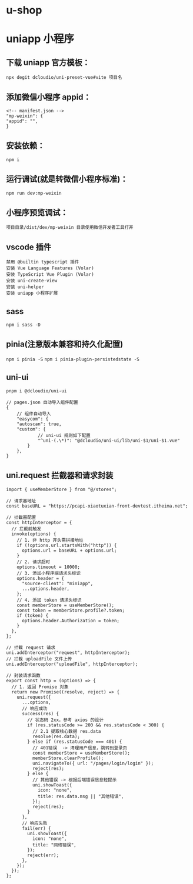 # u-shop

# uniapp 小程序

## 下载 uniapp 官方模板：

`npx degit dcloudio/uni-preset-vue#vite 项目名`

## 添加微信小程序 appid：

```
<!-- manifest.json -->
"mp-weixin": {
"appid": "",
}
```

## 安装依赖：

`npm i`

## 运行调试(就是转微信小程序标准)：

`npm run dev:mp-weixin`

## 小程序预览调试：

`项目目录/dist/dev/mp-weixin 目录使用微信开发者工具打开`

## vscode 插件

```
禁用 @builtin typescript 插件
安装 Vue Language Features (Volar)
安装 TypeScript Vue Plugin (Volar)
安装 uni-create-view
安装 uni-helper
安装 uniapp 小程序扩展
```

## sass

`npm i sass -D`

## pinia(注意版本兼容和持久化配置)

`npm i pinia -S`
`npm i pinia-plugin-persistedstate -S`

## uni-ui

`pnpm i @dcloudio/uni-ui`

```
// pages.json 自动导入组件配置
{
    // 组件自动导入
    "easycom": {
    "autoscan": true,
    "custom": {
            // uni-ui 规则如下配置
            "^uni-(.\*)": "@dcloudio/uni-ui/lib/uni-$1/uni-$1.vue"
        }
    },
}
```

## uni.request 拦截器和请求封装

```
import { useMemberStore } from "@/stores";

// 请求基地址
const baseURL = "https://pcapi-xiaotuxian-front-devtest.itheima.net";

// 拦截器配置
const httpInterceptor = {
  // 拦截前触发
  invoke(options) {
    // 1. 非 http 开头需拼接地址
    if (!options.url.startsWith("http")) {
      options.url = baseURL + options.url;
    }
    // 2. 请求超时
    options.timeout = 10000;
    // 3. 添加小程序端请求头标识
    options.header = {
      "source-client": "miniapp",
      ...options.header,
    };
    // 4. 添加 token 请求头标识
    const memberStore = useMemberStore();
    const token = memberStore.profile?.token;
    if (token) {
      options.header.Authorization = token;
    }
  },
};

// 拦截 request 请求
uni.addInterceptor("request", httpInterceptor);
// 拦截 uploadFile 文件上传
uni.addInterceptor("uploadFile", httpInterceptor);

// 封装请求函数
export const http = (options) => {
  // 1. 返回 Promise 对象
  return new Promise((resolve, reject) => {
    uni.request({
      ...options,
      // 响应成功
      success(res) {
        // 状态码 2xx，参考 axios 的设计
        if (res.statusCode >= 200 && res.statusCode < 300) {
          // 2.1 提取核心数据 res.data
          resolve(res.data);
        } else if (res.statusCode === 401) {
          // 401错误  -> 清理用户信息，跳转到登录页
          const memberStore = useMemberStore();
          memberStore.clearProfile();
          uni.navigateTo({ url: "/pages/login/login" });
          reject(res);
        } else {
          // 其他错误 -> 根据后端错误信息轻提示
          uni.showToast({
            icon: "none",
            title: res.data.msg || "其他错误",
          });
          reject(res);
        }
      },
      // 响应失败
      fail(err) {
        uni.showToast({
          icon: "none",
          title: "网络错误",
        });
        reject(err);
      },
    });
  });
};

```

